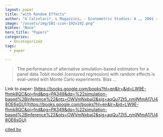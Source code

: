 ```yaml
---
layout: paper
title: "with Random Effects"
author: "G Calzolariº, L Magazzini… - Econometric Studies: A …, 2001 - books.google.com"
image: "/assets/img/SBI-icon-192x192.png"
bibtex: "None"
hero_title: "Papers"
categories:
  - Uncategorized
tags:
  - paper

---
```

>The performance of alternative simulation-based estimators for a panel data Tobit model (censored regression) with random effects is eval-ueted with Monte Carlo experiments. Bias …

Link to paper: [https://books.google.com/books?hl=en&lr=&id=LW9E-fhmk8QC&oi=fnd&pg=PA349&dq=%22simulation-based%2Binference%22&ots=OWVmNxbaj2&sig=aqQu7Zt5_nmlNfmA17U48OE6sGU](https://books.google.com/books?hl=en&lr=&id=LW9E-fhmk8QC&oi=fnd&pg=PA349&dq=%22simulation-based%2Binference%22&ots=OWVmNxbaj2&sig=aqQu7Zt5_nmlNfmA17U48OE6sGU)

[cited by](https://scholar.google.com/scholar?cites=11777607687559814632&as_sdt=2005&sciodt=0,5&hl=en&num=20)
